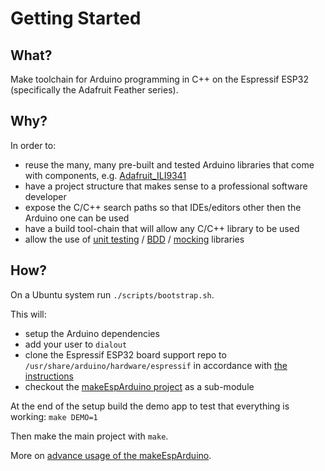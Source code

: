 # Getting Started

## What?

Make toolchain for Arduino programming in C++ on the Espressif ESP32 (specifically the Adafruit Feather series).

## Why?

In order to:

* reuse the many, many pre-built and tested Arduino libraries that come with components, e.g. [Adafruit_ILI9341]
* have a project structure that makes sense to a professional software developer
* expose the C/C++ search paths so that IDEs/editors other then the Arduino one can be used
* have a build tool-chain that will allow any C/C++ library to be used
* allow the use of [unit testing] / [BDD] / [mocking] libraries

## How?

On a Ubuntu system run `./scripts/bootstrap.sh`.

This will:

* setup the Arduino dependencies
* add your user to `dialout`
* clone the Espressif ESP32 board support repo to `/usr/share/arduino/hardware/espressif` in accordance with [the instructions]
* checkout the [makeEspArduino project] as a sub-module

At the end of the setup build the demo app to test that everything is working: `make DEMO=1`

Then make the main project with `make`.

More on [advance usage of the makeEspArduino].

[Adafruit_ILI9341]: https://github.com/adafruit/Adafruit_ILI9341/
[BDD]: https://cgreen-devs.github.io/
[the instructions]: https://github.com/espressif/arduino-esp32/blob/master/docs/arduino-ide/debian_ubuntu.md
[makeEspArduino project]: https://github.com/plerup/makeEspArduino
[advance usage of the makeEspArduino]: https://github.com/plerup/makeEspArduino#advanced-usage
[unit testing]: http://www.throwtheswitch.org/unity
[mocking]: http://www.throwtheswitch.org/cmock
